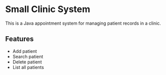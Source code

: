 # Small Clinic System

This is a Java appointment system for managing patient records in a clinic.

## Features
- Add patient
- Search patient
- Delete patient
- List all patients


